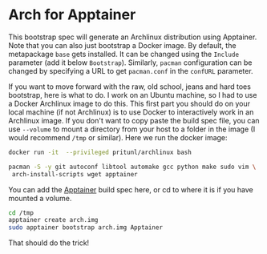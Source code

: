 # Arch for Apptainer

This bootstrap spec will generate an Archlinux distribution using Apptainer.
Note that you can also just bootstrap a Docker image. By default, the metapackage
`base` gets installed. It can be changed using the `Include` parameter (add it
below `Bootstrap`). Similarly, `pacman` configuration can be changed by
specifying a URL to get `pacman.conf` in the `confURL` parameter.

If you want to move forward with the raw, old school, jeans and hard toes
bootstrap, here is what to do. I work on an Ubuntu machine, so I had to use a
Docker Archlinux image to do this. This first part you should do on your local
machine (if not Archlinux) is to use Docker to interactively work in an Archlinux
image. If you don't want to copy paste the build spec file, you can use `--volume`
to mount a directory from your host to a folder in the image (I would recommend
`/tmp` or similar). Here we run the docker image:

```bash
docker run -it  --privileged pritunl/archlinux bash
```

```bash
pacman -S -y git autoconf libtool automake gcc python make sudo vim \
 arch-install-scripts wget apptainer
```

You can add the [Apptainer](Apptainer) build spec here, or cd to where it is
if you have mounted a volume.

```bash
cd /tmp
apptainer create arch.img
sudo apptainer bootstrap arch.img Apptainer
```

That should do the trick!
